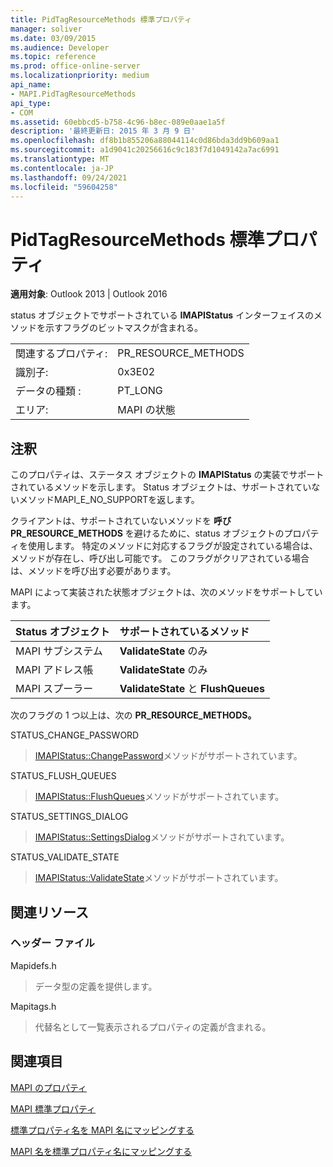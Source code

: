 ```yaml
---
title: PidTagResourceMethods 標準プロパティ
manager: soliver
ms.date: 03/09/2015
ms.audience: Developer
ms.topic: reference
ms.prod: office-online-server
ms.localizationpriority: medium
api_name:
- MAPI.PidTagResourceMethods
api_type:
- COM
ms.assetid: 60ebbcd5-b758-4c96-b8ec-089e0aae1a5f
description: '最終更新日: 2015 年 3 月 9 日'
ms.openlocfilehash: df8b1b855206a88044114c0d86bda3dd9b609aa1
ms.sourcegitcommit: a1d9041c20256616c9c183f7d1049142a7ac6991
ms.translationtype: MT
ms.contentlocale: ja-JP
ms.lasthandoff: 09/24/2021
ms.locfileid: "59604258"
---
```

# <a name="pidtagresourcemethods-canonical-property"></a>PidTagResourceMethods 標準プロパティ

  
  
**適用対象**: Outlook 2013 | Outlook 2016 
  
status オブジェクトでサポートされている **IMAPIStatus** インターフェイスのメソッドを示すフラグのビットマスクが含まれる。 
  
|||
|:-----|:-----|
|関連するプロパティ:  <br/> |PR_RESOURCE_METHODS  <br/> |
|識別子:  <br/> |0x3E02  <br/> |
|データの種類 :   <br/> |PT_LONG  <br/> |
|エリア:  <br/> |MAPI の状態  <br/> |
   
## <a name="remarks"></a>注釈

このプロパティは、ステータス オブジェクトの **IMAPIStatus** の実装でサポートされているメソッドを示します。 Status オブジェクトは、サポートされていないメソッドMAPI_E_NO_SUPPORTを返します。 
  
クライアントは、サポートされていないメソッドを **呼びPR_RESOURCE_METHODS** を避けるために、status オブジェクトのプロパティを使用します。 特定のメソッドに対応するフラグが設定されている場合は、メソッドが存在し、呼び出し可能です。 このフラグがクリアされている場合は、メソッドを呼び出す必要があります。 
  
MAPI によって実装された状態オブジェクトは、次のメソッドをサポートしています。
  
|**Status オブジェクト**|**サポートされているメソッド**|
|:-----|:-----|
|MAPI サブシステム  <br/> |**ValidateState** のみ  <br/> |
|MAPI アドレス帳  <br/> |**ValidateState** のみ  <br/> |
|MAPI スプーラー  <br/> |**ValidateState** と **FlushQueues** <br/> |
   
次のフラグの 1 つ以上は、次の **PR_RESOURCE_METHODS。**
  
STATUS_CHANGE_PASSWORD 
  
> [IMAPIStatus::ChangePassword](imapistatus-changepassword.md)メソッドがサポートされています。 
    
STATUS_FLUSH_QUEUES 
  
> [IMAPIStatus::FlushQueues](imapistatus-flushqueues.md)メソッドがサポートされています。 
    
STATUS_SETTINGS_DIALOG 
  
> [IMAPIStatus::SettingsDialog](imapistatus-settingsdialog.md)メソッドがサポートされています。 
    
STATUS_VALIDATE_STATE 
  
> [IMAPIStatus::ValidateState](imapistatus-validatestate.md)メソッドがサポートされています。 
    
## <a name="related-resources"></a>関連リソース

### <a name="header-files"></a>ヘッダー ファイル

Mapidefs.h
  
> データ型の定義を提供します。
    
Mapitags.h
  
> 代替名として一覧表示されるプロパティの定義が含まれる。
    
## <a name="see-also"></a>関連項目



[MAPI のプロパティ](mapi-properties.md)
  
[MAPI 標準プロパティ](mapi-canonical-properties.md)
  
[標準プロパティ名を MAPI 名にマッピングする](mapping-canonical-property-names-to-mapi-names.md)
  
[MAPI 名を標準プロパティ名にマッピングする](mapping-mapi-names-to-canonical-property-names.md)


